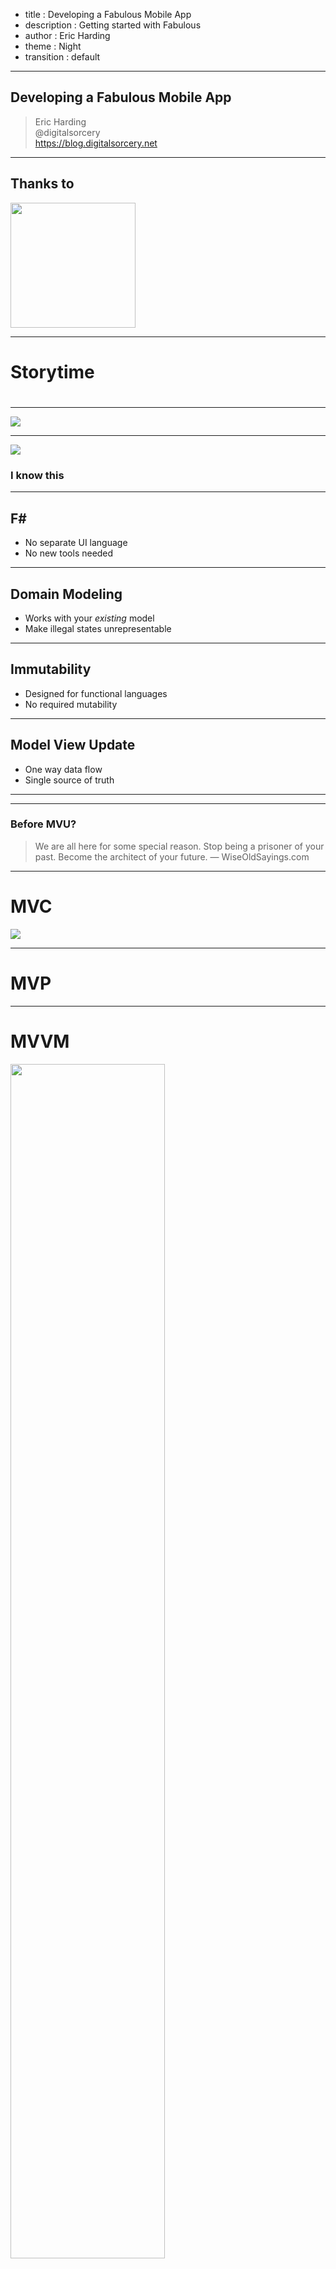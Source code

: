 - title : Developing a Fabulous Mobile App
- description : Getting started with Fabulous
- author : Eric Harding
- theme : Night
- transition : default

***
<!-- theme: sky -->

## Developing a Fabulous Mobile App

> Eric Harding  
@digitalsorcery  
https://blog.digitalsorcery.net  

---

## Thanks to 
<img src="images/openfsharp.svg" width="200" />

***

# Storytime 
# <i class="fas fa-book"></i> 
<!-- Introduction to fabulous at the meetup
    "do you like it? is it any good?" "it's fabulous"
-->

---

![](images/idontknow.jpg)

---
![](images/i-know-this.jpg)

### I know this
<!-- Even though Fabulous is relatively new
it feels familiar because most pieces stay the same
-->

---

## F#
* No separate UI language
* No new tools needed

---

## Domain Modeling
* Works with your _existing_ model
* Make illegal states unrepresentable

---

## Immutability
* Designed for functional languages
* No required mutability
<!-- Never have to add a setter -->

---
## Model View Update
* One way data flow
* Single source of truth

---

***

### Before MVU?

> We are all here for some special reason. Stop being a prisoner of your past. Become the architect of your future. 
> ― WiseOldSayings.com

---

# MVC

![](images/Abe_Simpson.png)
<!-- The classic UI pattern, 
MVC Smalltalk 79
Ask 5 developers what MVC is and you'll get 5 answers
-->

---

# MVP
<!-- basically still MVC... -->

---

# MVVM

<img src="images/MVVMPattern.png" width="70%" />

<!-- Accidental complexity
separate designer tooling
code like constructs (behaviors, converters)
-->

---

# MV_ 
> Where's the State?
> -- Jim Bennett

<!-- MV_ can be a bit vague.  MVU is not vague.  You can tell by the type signatures 
-->

---

## Tech Support
![](images/hello_it.jpg)
<!--
Reboot to fix it is so ingrained
I physically cut my fiber. It was sticking out of the ground and I could look at both ends.
They wouldn't send someone out to fix it until I had rebooted my modem.
-->

***

# MVU

![](images/model-view-update.svg)

---

# MVU

    Model -> (Msg->unit) -> Elements
    Model -> Msg -> Model

<!-- not vague -->

---

# Model 🗿
* The **only** state
* Immutable
* 🐛 Debugable

<!--
You can't hide state anywhere else
Debugging advantages
    - reproduce problems
    - serialize state
    - Time travel debugging
-->

---

# View 👀

    Model -> (Msg->unit) -> Lightweight Element Tree


<!-- Xamarin forms DSL
Not the same as fable but that's ok
Live reload
Same language, easy refactoring
-->

---

# Update ♻

    Model -> Msg -> Model

<!-- synchronous -->

---

# Example

---

    type Model =
        { count : int }

    type Msg =
        | Increment
        | Decrement

    let init () = { count = 0 }, Cmd.none

---

    let update msg model =
        match msg with
        | Increment -> { model with count = model.count + 1 }, Cmd.none
        | Decrement -> { model with count = model.count - 1 }, Cmd.none

---

    let view (model: Model) dispatch =
        View.ContentPage(
          content = 
            View.StackLayout(
                children = [ 
                    View.Label(text = sprintf "%d" model.count, 
                        widthRequest=200.0)
                    View.Button(text = "Increment", 
                        command = (fun () -> dispatch Increment))
                    View.Button(text = "Decrement", 
                        command = (fun () -> dispatch Decrement))
                ]))

---

# Scaling
* What about components?

---

# "Triplets"
<!-- fractal components -->

---

![](images/component_sample.png)

---

    type Model = 
      { counter : Counter.Model
        text : Reverser.Model }

---
    
    type Msg = 
        | CounterMsg of Counter.Msg 
        | ReverserMsg of Reverser.Msg

---

    let init () = 
        let cstate, ccmd = Counter.init()
        let rstate, rcmd = Reverser.init()
        { counter = cstate; text = rstate }, 
        Cmd.batch [Cmd.map CounterMsg ccmd; Cmd.map ReverserMsg rcmd]

---

    let update msg model =
        match msg with
        | CounterMsg m -> 
            let (cstate, ccmd) = Counter.update m model.counter
            { model with counter = cstate }, Cmd.map CounterMsg ccmd
        | ReverserMsg m -> 
            let (rstate, rcmd) = Reverser.update m model.text
            { model with text = rstate }, Cmd.map ReverserMsg rcmd

---

    let view (model: Model) dispatch =
        View.ContentPage(
          content = View.StackLayout(
            children = [ 
                Counter.view model.counter (CounterMsg>>dispatch)
                Reverser.view model.text (ReverserMsg>>dispatch)
            ]))

---

## When?
![](images/lazy.gif)
<!--
When should I break stuff up?
Break up view/update into functions constantly
In XAML this refactoring is painful, in f# it is not
-->

***

# Fabulous
## =
### MVU + Xamarin Forms
<!-- Established technology -->

---

## Diff & Patch
![](images/vdom.png)
<!--
Lightweight
New every time
Diff algorithm behind the scenes
-->

---

## Performance

* Memoize

# TODO: `dependsOn` sample


***

# Xamarin Forms

A _Fabulous_ View
<!-- https://docs.microsoft.com/en-us/xamarin/cross-platform/get-started/introduction-to-mobile-development
-->

---

## Cross Platform

- <i class="fab fa-android"></i> Android
- <i class="fab fa-apple"></i> iOS
- <i class="fas fa-desktop"></i> Desktop

<!-- established tech -->

---

## Native Controls
* Native look & feel
* Native accessibility

---

### Complete underlying  API
### *and* 
### .NET BCL

---

## Where to look for help?

* Xamarin Forms documentation
* Elmish / Elm for patterns

***

# Experience 🎭
SameRoom

---
## Auth0

    type IAuthenticationService = 
        abstract member AuthenticateAsync : unit -> 
        Async<IdentityModel.OidcClient.LoginResult>

<!--
    implement interface for all platforms
-->

---

    let loginAuth0 onSuccess onFailure =
        let authenticationService = DependencyService.Get<IAuthenticationService>()
        let popForm = authenticationService.AuthenticateAsync()
        let success result =
            match handleLoginResult result with
            | Good r ->
                onSuccess { someId = r.IdToken }
            | Bad r -> 
                onFailure r.Error
        Async.StartWithContinuations (popForm, 
            success, onFailure, onFailure)

<!-- TODO: look up StartWithContinuations -->

---

    let loginButton = 
        View.Button(
            text = "Login", 
            margin=new Thickness(0.0,10.0,0.0,0.0), 
            command=(fun _ -> 
                loginAuth0 
                    (LogInSucceeded>>dispatch) 
                    (LogInFailed>>dispatch)))

<!-- could also use a command -->

---

## Animations 
* Off the UI thread
<!--
One of the big innovations of mobile
WPF / 16ms 
-->

---

<img src="images/sameroom/scanning2.gif" Width="450" />

---

    let pulseImage dispatch (image:Image) =
        async {
            for _ in 1..10 do
                let! _ = Async.AwaitTask (image.FadeTo(0.1, 500u))
                let! _ = Async.AwaitTask (image.FadeTo(1.0, 500u))
                ()
            dispatch <| GoToFoundUsers (ChatBot.createRandomUser())
        } |> Async.StartImmediate
<!-- maybe CancellationToken? -->

---
    let private flyIn (g:Grid) =
        g.TranslationY <- 500.
        g.TranslateTo(0., 0., 1000u, Easing.BounceOut)
        |> ignore

    let view model dispatch =
        View.Grid(
            created = flyIn,
            children = [...])
---

### TODO: talk about animations triggered by messages
- borrow from don dyme's talk

---

## External Data
* Commands
    - returns a message
* Subscriptions
    - dispatches multiple messages

---

<img src="images/sameroom/chat2.gif" Width="450" />

---

    let delayMsg milliseconds msg = Cmd.ofAsyncMsg (async {
        do! Async.Sleep milliseconds
        return msg
    })

---

    | GoToConversation otherUser -> 
        { model with Page = Page.Conversation { OtherUser = otherUser; Messages = []; UnsentMessage = "" } },
        Support.delayMsg 1000 
            (ChatReceived <| 
                { Message.User = otherUser; 
                  Text = ChatBot.greeting model.User })
 
---

### Xamarin Essentials

    type ILocationService =
        abstract member GetLocation : unit -> Location option

---

    let locationSub dispatch =
        let locationService = DependencyService.Get<ILocationService>()
        async {
            let loc = locationService.GetLocation()
            dispatch (Location loc)
            do! Async.Sleep 1000
        } |> Async.StartImmidiate

    ...
    Cmd.ofSub locationSub

***

# Questions?

> https://github.com/ericharding/fabulous_talk

